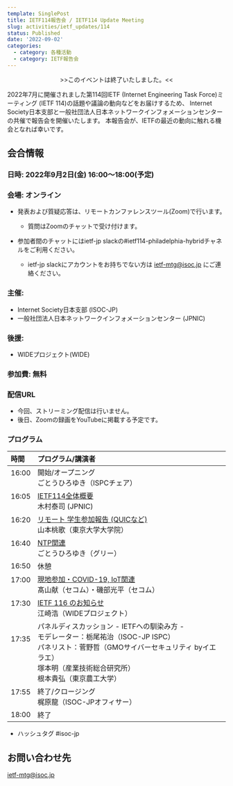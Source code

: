 ```yaml
---
template: SinglePost
title: IETF114報告会 / IETF114 Update Meeting
slug: activities/ietf_updates/114
status: Published
date: '2022-09-02'
categories:
  - category: 各種活動
  - category: IETF報告会
---
```


<span style="color: red; "><div align="center">&gt;&gt;このイベントは終了いたしました。&lt;&lt;</div></span>

2022年7月に開催されました第114回IETF (Internet Engineering Task Force)ミーティング (IETF 114)の話題や議論の動向などをお届けするため、 Internet Society日本支部と一般社団法人日本ネットワークインフォメーションセンターの共催で報告会を開催いたします。 本報告会が、IETFの最近の動向に触れる機会となれば幸いです。

## 会合情報


### 日時: 2022年9月2日(金) 16:00～18:00(予定)


### 会場: オンライン

*  発表および質疑応答は、リモートカンファレンスツール(Zoom)で行います。
   * 質問はZoomのチャットで受け付けます。

* 参加者間のチャットにはietf-jp slackの#ietf114-philadelphia-hybridチャネルをご利用ください。
   * ietf-jp slackにアカウントをお持ちでない方は ietf-mtg@isoc.jp にご連絡ください。


### 主催:
*  Internet Society日本支部 (ISOC-JP)
*  一般社団法人日本ネットワークインフォメーションセンター (JPNIC) 


### 後援:
*  WIDEプロジェクト(WIDE)


### 参加費: 無料


### 配信URL
*  今回、ストリーミング配信は行いません。
*  後日、Zoomの録画をYouTubeに掲載する予定です。

### プログラム

| 時間 | プログラム/講演者 | 
|:---------|:---------------------------------------------------|
|  16:00  <br><br>| 開始/オープニング<br>ごとうひろゆき（ISPCチェア） | 
|  16:05  <br><br>| [IETF114全体概要](https://drive.google.com/file/d/1FUSFaeTq_22X1JcMYNDmlcJpWiGaxmrC/view?usp=sharing)　<br> 木村泰司 (JPNIC) |  |
|  16:20  <br><br>|[リモート 学生参加報告 (QUICなど)](https://drive.google.com/file/d/1gg7bIXtG5oxyPKntC4DfJFVZnMKlJKqZ/view?usp=sharing)<br> 山本桃歌（東京大学大学院） | 
|  16:40  <br><br>|[NTP関連](https://drive.google.com/file/d/1m_JqzrE3GSUuWCYZbDFGSohPv9GpaJ7C/view?usp=sharing)<br> ごとうひろゆき（グリー） | 
|  16:50  | 休憩 |
|  17:00  <br><br>|[現地参加・COVID-19, IoT関連](https://drive.google.com/file/d/1dRMP-IHx4GNpwDRbUnw_VsA4N5sZzpvL/view?usp=sharing)<br>髙山献（セコム）・磯部光平（セコム）|
|  17:30  <br><br>|[IETF 116 のお知らせ](https://drive.google.com/file/d/11SFhHxi-EKipq13v4fQeVnbZbvEP6N0_/view?usp=sharing)<br> 江崎浩（WIDEプロジェクト）| 
|  17:35  <br><br><br><br>|パネルディスカッション - IETFへの馴染み方 -<br>モデレーター：栃尾祐治（ISOC-JP ISPC）<br>パネリスト：菅野哲（GMOサイバーセキュリティ byイエラエ）<br>塚本明（産業技術総合研究所）<br>根本貴弘（東京農工大学）| 
|  17:55  <br><br>|終了/クロージング<br>梶原龍（ISOC-JPオフィサー）|
|  18:00  |終了 |

* ハッシュタグ  #isoc-jp

## お問い合わせ先
ietf-mtg@isoc.jp
